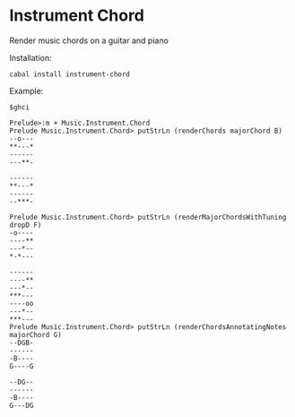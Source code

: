 Instrument Chord
=====

Render music chords on a guitar and piano

Installation:

```
cabal install instrument-chord
```

Example:

```
$ghci

Prelude>:m + Music.Instrument.Chord 
Prelude Music.Instrument.Chord> putStrLn (renderChords majorChord B)
--o---
**---*
------
---**-
       
------
**---*
------
--***-

Prelude Music.Instrument.Chord> putStrLn (renderMajorChordsWithTuning dropD F)
-o----
----**
---*--
*-*---
       
------
----**
---*--
***---
----oo
---*--
***---
Prelude Music.Instrument.Chord> putStrLn (renderChordsAnnotatingNotes majorChord G)
--DGB-
------
-B----
G----G
       
--DG--
------
-B----
G---DG

```
